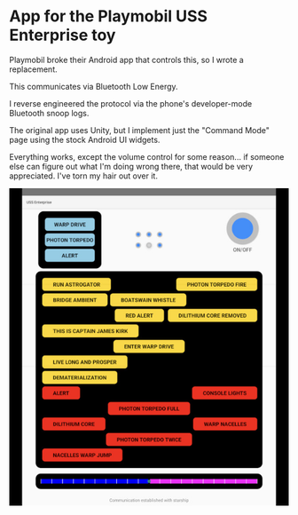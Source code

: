 # App for the Playmobil USS Enterprise toy

Playmobil broke their Android app that controls this, so I wrote a replacement.

This communicates via Bluetooth Low Energy.

I reverse engineered the protocol via the phone's developer-mode Bluetooth
snoop logs.

The original app uses Unity, but I implement just the "Command Mode" page
using the stock Android UI widgets.

Everything works, except the volume control for some reason... if someone else
can figure out what I'm doing wrong there, that would be very appreciated.
I've torn my hair out over it.

![App screenshot](app_screen-small.jpg)
